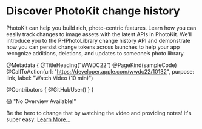 # Discover PhotoKit change history

PhotoKit can help you build rich, photo-centric features. Learn how you can easily track changes to image assets with the latest APIs in PhotoKit. We’ll introduce you to the PHPhotoLibrary change history API and demonstrate how you can persist change tokens across launches to help your app recognize additions, deletions, and updates to someone’s photo library.

@Metadata {
   @TitleHeading("WWDC22")
   @PageKind(sampleCode)
   @CallToAction(url: "https://developer.apple.com/wwdc22/10132", purpose: link, label: "Watch Video (10 min)")

   @Contributors {
      @GitHubUser(<replace this with your GitHub handle>)
   }
}

😱 "No Overview Available!"

Be the hero to change that by watching the video and providing notes! It's super easy:
 [Learn More…](https://wwdcnotes.com/documentation/wwdcnotes/contributing)
